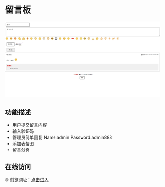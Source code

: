 # 留言板

![界面截图](screenshot.jpeg)

## 功能描述
- 用户提交留言内容
- 输入验证码
- 管理员简单回复 Name:admin Password:admin888
- 添加表情图
- 留言分页

## 在线访问
🌐 浏览网址：[点击进入](https://xugang.ct.ws/)
